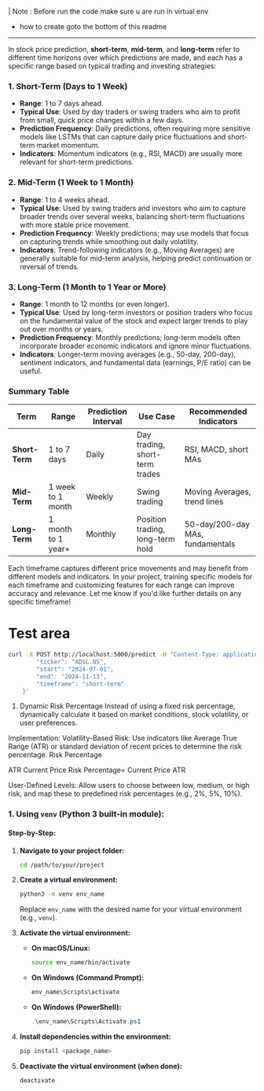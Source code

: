 | Note : Before run the code make sure u are run in virtual env 
- how to create goto the bottom of this readme 

---

In stock price prediction, **short-term**, **mid-term**, and **long-term** refer to different time horizons over which predictions are made, and each has a specific range based on typical trading and investing strategies:

### 1. **Short-Term** (Days to 1 Week)
   - **Range**: 1 to 7 days ahead.
   - **Typical Use**: Used by day traders or swing traders who aim to profit from small, quick price changes within a few days.
   - **Prediction Frequency**: Daily predictions, often requiring more sensitive models like LSTMs that can capture daily price fluctuations and short-term market momentum.
   - **Indicators**: Momentum indicators (e.g., RSI, MACD) are usually more relevant for short-term predictions.

### 2. **Mid-Term** (1 Week to 1 Month)
   - **Range**: 1 to 4 weeks ahead.
   - **Typical Use**: Used by swing traders and investors who aim to capture broader trends over several weeks, balancing short-term fluctuations with more stable price movement.
   - **Prediction Frequency**: Weekly predictions; may use models that focus on capturing trends while smoothing out daily volatility.
   - **Indicators**: Trend-following indicators (e.g., Moving Averages) are generally suitable for mid-term analysis, helping predict continuation or reversal of trends.

### 3. **Long-Term** (1 Month to 1 Year or More)
   - **Range**: 1 month to 12 months (or even longer).
   - **Typical Use**: Used by long-term investors or position traders who focus on the fundamental value of the stock and expect larger trends to play out over months or years.
   - **Prediction Frequency**: Monthly predictions; long-term models often incorporate broader economic indicators and ignore minor fluctuations.
   - **Indicators**: Longer-term moving averages (e.g., 50-day, 200-day), sentiment indicators, and fundamental data (earnings, P/E ratio) can be useful.

### Summary Table

| Term       | Range                  | Prediction Interval | Use Case                         | Recommended Indicators     |
|------------|------------------------|---------------------|----------------------------------|----------------------------|
| **Short-Term** | 1 to 7 days           | Daily               | Day trading, short-term trades  | RSI, MACD, short MAs       |
| **Mid-Term**   | 1 week to 1 month     | Weekly             | Swing trading                   | Moving Averages, trend lines |
| **Long-Term**  | 1 month to 1 year+    | Monthly            | Position trading, long-term hold | 50-day/200-day MAs, fundamentals |

Each timeframe captures different price movements and may benefit from different models and indicators. In your project, training specific models for each timeframe and customizing features for each range can improve accuracy and relevance. Let me know if you'd like further details on any specific timeframe!



# Test area
```bash
curl -X POST http://localhost:5000/predict -H "Content-Type: application/json" -d '{
        "ticker": "ADSL.NS",
        "start": "2024-07-01",
        "end": "2024-11-13",
        "timeframe": "short-term"
    }'
```


1. Dynamic Risk Percentage
Instead of using a fixed risk percentage, dynamically calculate it based on market conditions, stock volatility, or user preferences.

Implementation:
Volatility-Based Risk: Use indicators like Average True Range (ATR) or standard deviation of recent prices to determine the risk percentage.
Risk Percentage


ATR
Current Price
Risk Percentage= 
Current Price
ATR
​
 
User-Defined Levels: Allow users to choose between low, medium, or high risk, and map these to predefined risk percentages (e.g., 2%, 5%, 10%).





### **1. Using `venv` (Python 3 built-in module):**
#### **Step-by-Step:**
1. **Navigate to your project folder:**
   ```bash
   cd /path/to/your/project
   ```

2. **Create a virtual environment:**
   ```bash
   python3 -m venv env_name
   ```
   Replace `env_name` with the desired name for your virtual environment (e.g., `venv`).

3. **Activate the virtual environment:**
   - **On macOS/Linux:**
     ```bash
     source env_name/bin/activate
     ```
   - **On Windows (Command Prompt):**
     ```cmd
     env_name\Scripts\activate
     ```
   - **On Windows (PowerShell):**
     ```powershell
     .\env_name\Scripts\Activate.ps1
     ```

4. **Install dependencies within the environment:**
   ```bash
   pip install <package_name>
   ```

5. **Deactivate the virtual environment (when done):**
   ```bash
   deactivate
   ```
